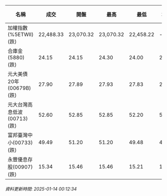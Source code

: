 | 名稱 | 成交 | 開盤 | 最高 | 最低 | 均價 | 成交金額(億) | 昨收 | 漲跌幅 | 漲跌 | 總量 | 昨量 | 振幅 |
| -------- | -------- | -------- | -------- |-------- | -------- | -------- |-------- |-------- |-------- | -------- | -------- |-------- |
|加權指數(%5ETWII) (跌)|22,488.33|23,070.32|23,070.32|22,458.22|-|4,430.32|23,011.86|2.28%|523.53|7,853,716|0|2.66%|
|合庫金(5880) (跌)|24.15|24.15|24.30|24.00|24.10|3.89|24.25|0.41%|0.10|16,133|11,924|1.24%|
|元大美債20年(00679B) (跌)|27.90|27.89|27.93|27.83|27.88|18.83|27.95|0.18%|0.05|67,548|42,336|0.36%|
|元大台灣高息低波(00713) (跌)|52.60|52.85|52.85|52.20|52.50|8.02|52.85|0.47%|0.25|15,285|12,312|1.23%|
|富邦臺灣中小(00733) (跌)|49.49|51.20|51.20|49.48|49.84|1.43|51.15|3.25%|1.66|2,879|823|3.36%|
|永豐優息存股(00907) (跌)|15.34|15.46|15.46|15.21|15.32|0.417|15.47|0.84%|0.13|2,724|3,048|1.62%|
###### 資料更新時間: 2025-01-14 00:12:34